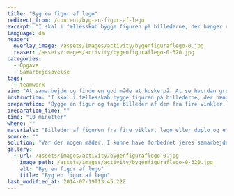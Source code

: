 ```yaml
---
title: "Byg en figur af lego"
redirect_from: /content/byg-en-figur-af-lego
excerpt: "I skal i fællesskab bygge figuren på billederne, der hænger rundt omkring figuren. I må ikke røre ved billederne, men I må gerne tage en legoklods med ud til billederne - men kun en ad gangen."
language: da
header:
  overlay_image: /assets/images/activity/bygenfiguraflego-0.jpg
  teaser: /assets/images/activity/bygenfiguraflego-0-320.jpg
categories: 
  - Opgave
  - Samarbejdsøvelse
tags: 
  - teamwork
aim: "At samarbejde og finde en god måde at huske på. At se hvordan gruppen får det organiseret."
instruction: "I skal i fællesskab bygge figuren på billederne, der hænger rundt omkring figuren. I må ikke røre ved billederne, men I må gerne tage en legoklods med ud til billederne - men kun en ad gangen."
preparation: "Bygge en figur og tage billeder af den fra fire vinkler. En bygget legofigur tages billeder af fra fire vinkler, billederne bliver lagt ud i hvert sit hjørne lokalet, og i midten af lokalet, står der evt. et bord med legoklodser."
preparation_time: ""
time: "10 minutter"
where: ""
materials: "Billeder af figuren fra fire vikler, lego eller duplo og et ur."
source: ""
solution: "Var der nogen måder, I kunne have forbedret jeres samarbejde på?"
gallery:
  - url: /assets/images/activity/bygenfiguraflego-0.jpg
    image_path: /assets/images/activity/bygenfiguraflego-0-320.jpg
    alt: "Byg en figur af lego"
    title: "Byg en figur af lego"
last_modified_at: 2014-07-19T13:45:22Z
---
```


